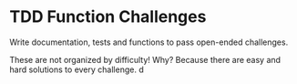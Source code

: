 # TDD Function Challenges

Write documentation, tests and functions to pass open-ended challenges.  

These are not organized by difficulty!  Why?  Because there are easy and hard solutions to every challenge.  d
